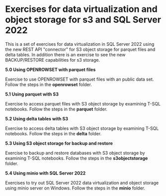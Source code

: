 # Exercises for data virtualization and object storage for s3 and SQL Server 2022

This is a set of exercises for data virtualization in SQL Server 2022 using the new REST API "connector" for S3 object storage for parquet files and delta tables. In addition there is an exercise to see the new BACKUP/RESTORE capabilities for s3 storage.

**5.0 Using OPENROWSET with parquet files**

Exercise to  use OPENROWSET with parquet files with an public data set. Follow the steps in the **openrowset** folder.

**5.1 Using parquet with S3**

Exercise to access parquet files with S3 object storage by examining T-SQL notebooks. Follow the steps in the **parquet** folder.

**5.2 Using delta tables with S3**

Exercise to access delta tables with S3 object storage by examining T-SQL notebooks. Follow the steps in the **delta** folder.

**5.3 Using S3 object storage for backup and restore**

Exercise to backup and restore databases with S3 object storage by examining T-SQL notebooks. Follow the steps in the **s3objectstorage** folder.

**5.4 Using minio with SQL Server 2022**

Exercises to try out SQL Server 2022 data virtualization and object storage using minio server on Windows. Follow the steps in the **minio** folder.